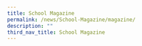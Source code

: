```yaml
---
title: School Magazine
permalink: /news/School-Magazine/magazine/
description: ""
third_nav_title: School Magazine
---
```

